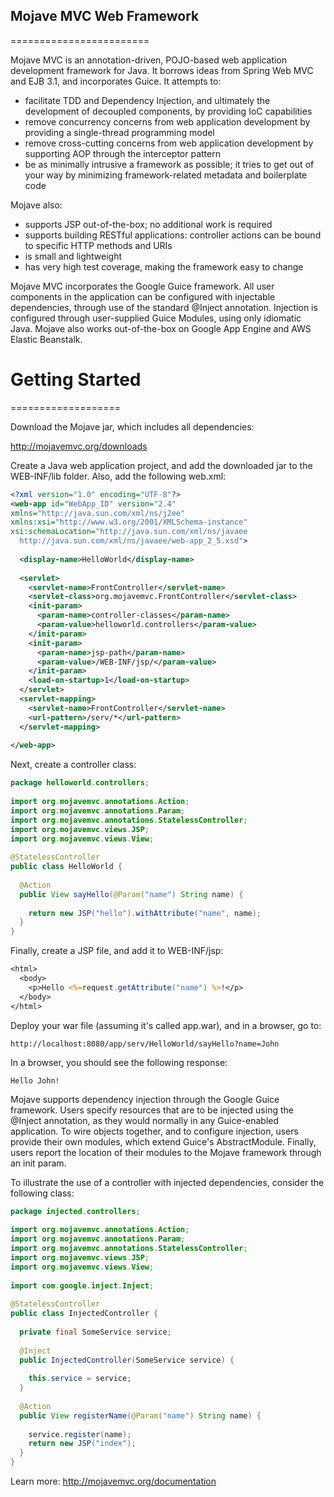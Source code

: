 ## Mojave MVC Web Framework

========================

Mojave MVC is an annotation-driven, POJO-based web application development framework for Java. 
It borrows ideas from Spring Web MVC and EJB 3.1, and incorporates Guice. It attempts to:

* facilitate TDD and Dependency Injection, and ultimately the development of decoupled components, by providing IoC capabilities
* remove concurrency concerns from web application development by providing a single-thread programming model
* remove cross-cutting concerns from web application development by supporting AOP through the interceptor pattern
* be as minimally intrusive a framework as possible; it tries to get out of your way by minimizing framework-related metadata and boilerplate code

Mojave also:
 
* supports JSP out-of-the-box; no additional work is required
* supports building RESTful applications: controller actions can be bound to specific HTTP methods and URIs
* is small and lightweight
* has very high test coverage, making the framework easy to change

Mojave MVC incorporates the Google Guice framework. All user components in the application can 
be configured with injectable dependencies, through use of the standard @Inject annotation. 
Injection is configured through user-supplied Guice Modules, using only idiomatic Java. Mojave also works 
out-of-the-box on Google App Engine and AWS Elastic Beanstalk.

# Getting Started
===================

Download the Mojave jar, which includes all dependencies:

http://mojavemvc.org/downloads

Create a Java web application project, and add the downloaded jar to the WEB-INF/lib folder. Also,
add the following web.xml:

```xml
<?xml version="1.0" encoding="UTF-8"?>
<web-app id="WebApp_ID" version="2.4" 
xmlns="http://java.sun.com/xml/ns/j2ee" 
xmlns:xsi="http://www.w3.org/2001/XMLSchema-instance" 
xsi:schemaLocation="http://java.sun.com/xml/ns/javaee 
  http://java.sun.com/xml/ns/javaee/web-app_2_5.xsd">
 
  <display-name>HelloWorld</display-name>
 
  <servlet>
    <servlet-name>FrontController</servlet-name>
    <servlet-class>org.mojavemvc.FrontController</servlet-class>
    <init-param>
      <param-name>controller-classes</param-name>
      <param-value>helloworld.controllers</param-value>
    </init-param>
    <init-param>
      <param-name>jsp-path</param-name>
      <param-value>/WEB-INF/jsp/</param-value>
    </init-param>
    <load-on-startup>1</load-on-startup>
  </servlet>
  <servlet-mapping>
    <servlet-name>FrontController</servlet-name>
    <url-pattern>/serv/*</url-pattern>
  </servlet-mapping>
   
</web-app>
```

Next, create a controller class:

```java
package helloworld.controllers;
 
import org.mojavemvc.annotations.Action;
import org.mojavemvc.annotations.Param;
import org.mojavemvc.annotations.StatelessController;
import org.mojavemvc.views.JSP;
import org.mojavemvc.views.View;
 
@StatelessController
public class HelloWorld {
 
  @Action
  public View sayHello(@Param("name") String name) {
 
    return new JSP("hello").withAttribute("name", name);
  }
}
```

Finally, create a JSP file, and add it to WEB-INF/jsp:

```jsp
<html>
  <body>
    <p>Hello <%=request.getAttribute("name") %>!</p>
  </body>
</html>
```

Deploy your war file (assuming it's called app.war), and in a browser, go to:

    http://localhost:8080/app/serv/HelloWorld/sayHello?name=John
    
In a browser, you should see the following response:

    Hello John!

Mojave supports dependency injection through the Google Guice framework. Users specify resources that are to be injected using the @Inject 
annotation, as they would normally in any Guice-enabled application. To wire objects together, and to configure injection, users provide 
their own modules, which extend Guice's AbstractModule. Finally, users report the location of their modules to the Mojave framework 
through an init param.

To illustrate the use of a controller with injected dependencies, consider the following class:

```java
package injected.controllers;
 
import org.mojavemvc.annotations.Action;
import org.mojavemvc.annotations.Param;
import org.mojavemvc.annotations.StatelessController;
import org.mojavemvc.views.JSP;
import org.mojavemvc.views.View;
 
import com.google.inject.Inject;
 
@StatelessController
public class InjectedController {
 
  private final SomeService service;
 
  @Inject
  public InjectedController(SomeService service) {
 
    this.service = service;
  }
 
  @Action
  public View registerName(@Param("name") String name) {
 
    service.register(name);
    return new JSP("index");
  }
}
```

Learn more: http://mojavemvc.org/documentation